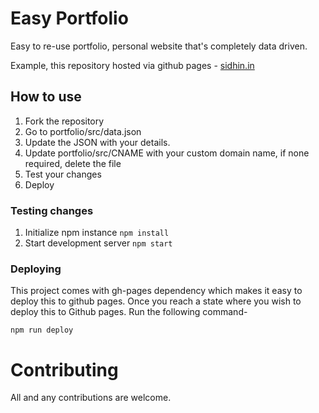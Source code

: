 # Easy Portfolio

Easy to re-use portfolio, personal website that's completely data driven.

Example, this repository hosted via github pages - [sidhin.in](https://sidhin.in)

## How to use

1. Fork the repository
2. Go to portfolio/src/data.json
3. Update the JSON with your details.
4. Update portfolio/src/CNAME with your custom domain name, if none required, delete the file
4. Test your changes
5. Deploy

### Testing changes
1. Initialize npm instance
    `npm install`
2. Start development server
    `npm start`

### Deploying

This project comes with gh-pages dependency which makes it easy to deploy this to github pages. Once you reach a state where you wish to deploy this to Github pages. Run the following command-

```
npm run deploy
```

# Contributing

All and any contributions are welcome.
